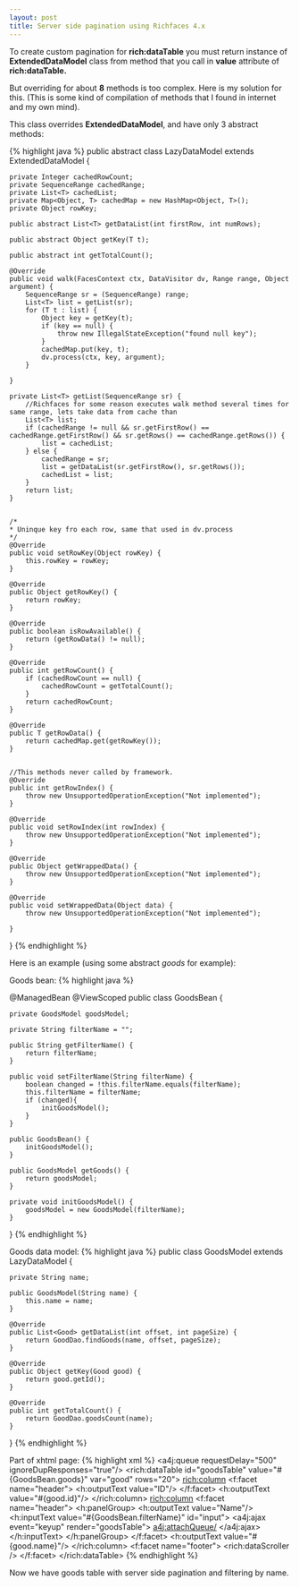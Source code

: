 ```yaml
---
layout: post
title: Server side pagination using Richfaces 4.x
---
```


To create custom pagination for __rich:dataTable__ you must return instance of __ExtendedDataModel__ class from method that you call in __value__ attribute of __rich:dataTable.__

But overriding for about __8__ methods is too complex. Here is my solution for this. (This is some kind of compilation of methods that I found in internet and my own mind).


This class overrides __ExtendedDataModel__, and have only 3 abstract methods:

{% highlight java %}
public abstract class LazyDataModel<T> extends ExtendedDataModel<T> {
 
    private Integer cachedRowCount;
    private SequenceRange cachedRange;
    private List<T> cachedList;
    private Map<Object, T> cachedMap = new HashMap<Object, T>();
    private Object rowKey;
 
    public abstract List<T> getDataList(int firstRow, int numRows);
 
    public abstract Object getKey(T t);
 
    public abstract int getTotalCount();
 
    @Override
    public void walk(FacesContext ctx, DataVisitor dv, Range range, Object argument) {
        SequenceRange sr = (SequenceRange) range;
        List<T> list = getList(sr);
        for (T t : list) {
            Object key = getKey(t);
            if (key == null) {
                throw new IllegalStateException("found null key");
            }
            cachedMap.put(key, t);
            dv.process(ctx, key, argument);
        }
 
    }
 
    private List<T> getList(SequenceRange sr) {
        //Richfaces for some reason executes walk method several times for same range, lets take data from cache than
        List<T> list;
        if (cachedRange != null && sr.getFirstRow() == cachedRange.getFirstRow() && sr.getRows() == cachedRange.getRows()) {
            list = cachedList;
        } else {
            cachedRange = sr;
            list = getDataList(sr.getFirstRow(), sr.getRows());
            cachedList = list;
        }
        return list;
    }
 
 
    /*
    * Uninque key fro each row, same that used in dv.process
    */
    @Override
    public void setRowKey(Object rowKey) {
        this.rowKey = rowKey;
    }
 
    @Override
    public Object getRowKey() {
        return rowKey;
    }
 
    @Override
    public boolean isRowAvailable() {
        return (getRowData() != null);
    }
 
    @Override
    public int getRowCount() {
        if (cachedRowCount == null) {
            cachedRowCount = getTotalCount();
        }
        return cachedRowCount;
    }
 
    @Override
    public T getRowData() {
        return cachedMap.get(getRowKey());
    }
 
 
    //This methods never called by framework.
    @Override
    public int getRowIndex() {
        throw new UnsupportedOperationException("Not implemented");
    }
 
    @Override
    public void setRowIndex(int rowIndex) {
        throw new UnsupportedOperationException("Not implemented");
    }
 
    @Override
    public Object getWrappedData() {
        throw new UnsupportedOperationException("Not implemented");
    }
 
    @Override
    public void setWrappedData(Object data) {
        throw new UnsupportedOperationException("Not implemented");
 
    }
}
{% endhighlight %}

Here is an example (using some abstract _goods_ for example):

Goods bean:
{% highlight java %}

@ManagedBean
@ViewScoped
public class GoodsBean {
 
    private GoodsModel goodsModel;
 
    private String filterName = "";
 
    public String getFilterName() {
        return filterName;
    }
 
    public void setFilterName(String filterName) {
        boolean changed = !this.filterName.equals(filterName);
        this.filterName = filterName;
        if (changed){
            initGoodsModel();
        }
    }
 
    public GoodsBean() {
        initGoodsModel();
    }
 
    public GoodsModel getGoods() {
        return goodsModel;
    }
 
    private void initGoodsModel() {
        goodsModel = new GoodsModel(filterName);
    }
}
{% endhighlight %}

Goods data model:
{% highlight java %}
public class GoodsModel extends LazyDataModel<Good> {
 
    private String name;
 
    public GoodsModel(String name) {
        this.name = name;
    }
 
    @Override
    public List<Good> getDataList(int offset, int pageSize) {
        return GoodDao.findGoods(name, offset, pageSize);
    }
 
    @Override
    public Object getKey(Good good) {
        return good.getId();
    }
 
    @Override
    public int getTotalCount() {
        return GoodDao.goodsCount(name);
    }
}
{% endhighlight %}

Part of xhtml page:
{% highlight xml %}
<a4j:queue requestDelay="500" ignoreDupResponses="true"/>
<rich:dataTable id="goodsTable" value="#{GoodsBean.goods}" var="good" rows="20">
     <rich:column>
         <f:facet name="header">
             <h:outputText value="ID"/>
         </f:facet>
         <h:outputText value="#{good.id}"/>
     </rich:column>
     <rich:column>
         <f:facet name="header">
           <h:panelGroup>
               <h:outputText value="Name"/>
               <br/>
               <h:inputText value="#{GoodsBean.filterName}" id="input">
                   <a4j:ajax event="keyup" render="goodsTable">
                       <a4j:attachQueue/>
                   </a4j:ajax>
               </h:inputText>
           </h:panelGroup>
         </f:facet>
         <h:outputText value="#{good.name}"/>
     </rich:column>
     <f:facet name="footer">
         <rich:dataScroller />
     </f:facet>
 </rich:dataTable>
{% endhighlight %}

Now we have goods table with server side pagination and filtering by name.